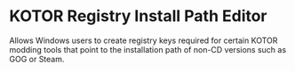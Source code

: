 # KOTOR Registry Install Path Editor
Allows Windows users to create registry keys required for certain KOTOR modding tools that point to the installation path of non-CD versions such as GOG or Steam.
